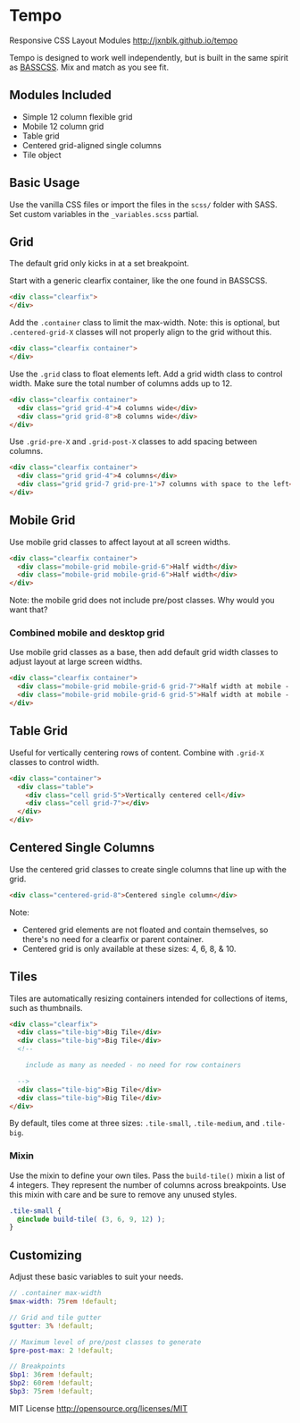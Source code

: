 # Tempo

Responsive CSS Layout Modules
http://jxnblk.github.io/tempo

Tempo is designed to work well independently, but is built in the same spirit as [BASSCSS](http://jxnblk.github.io/basscss). Mix and match as you see fit.

## Modules Included
- Simple 12 column flexible grid
- Mobile 12 column grid
- Table grid
- Centered grid-aligned single columns
- Tile object

## Basic Usage
Use the vanilla CSS files or import the files in the `scss/` folder with SASS. Set custom variables in the `_variables.scss` partial.

## Grid
The default grid only kicks in at a set breakpoint.

Start with a generic clearfix container, like the one found in BASSCSS.

```html
<div class="clearfix">
</div>
```

Add the `.container` class to limit the max-width. Note: this is optional, but `.centered-grid-X` classes will not properly align to the grid without this.

```html
<div class="clearfix container">
</div>
```

Use the `.grid` class to float elements left. Add a grid width class to control width. Make sure the total number of columns adds up to 12.

```html
<div class="clearfix container">
  <div class="grid grid-4">4 columns wide</div>
  <div class="grid grid-8">8 columns wide</div>
</div>
```

Use `.grid-pre-X` and `.grid-post-X` classes to add spacing between columns.

```html
<div class="clearfix container">
  <div class="grid grid-4">4 columns</div>
  <div class="grid grid-7 grid-pre-1">7 columns with space to the left</div>
</div>
```

## Mobile Grid
Use mobile grid classes to affect layout at all screen widths.

```html
<div class="clearfix container">
  <div class="mobile-grid mobile-grid-6">Half width</div>
  <div class="mobile-grid mobile-grid-6">Half width</div>
</div>
```

Note: the mobile grid does not include pre/post classes. Why would you want that?

### Combined mobile and desktop grid
Use mobile grid classes as a base, then add default grid width classes to adjust layout at large screen widths.

```html
<div class="clearfix container">
  <div class="mobile-grid mobile-grid-6 grid-7">Half width at mobile - 7 columns on larger screens</div>
  <div class="mobile-grid mobile-grid-6 grid-5">Half width at mobile - 5 columns on larger screens</div>
</div>
```

## Table Grid
Useful for vertically centering rows of content. Combine with `.grid-X` classes to control width.

```html
<div class="container">
  <div class="table">
    <div class="cell grid-5">Vertically centered cell</div>
    <div class="cell grid-7"></div>
  </div>
</div>
```

## Centered Single Columns
Use the centered grid classes to create single columns that line up with the grid.

```html
<div class="centered-grid-8">Centered single column</div>
```

Note:
- Centered grid elements are not floated and contain themselves, so there's no need for a clearfix or parent container.
- Centered grid is only available at these sizes: 4, 6, 8, & 10.


## Tiles
Tiles are automatically resizing containers intended for collections of items, such as thumbnails.

```html
<div class="clearfix">
  <div class="tile-big">Big Tile</div>
  <div class="tile-big">Big Tile</div>
  <!--

    include as many as needed - no need for row containers

  -->
  <div class="tile-big">Big Tile</div>
  <div class="tile-big">Big Tile</div>
</div>
```

By default, tiles come at three sizes: `.tile-small`, `.tile-medium`, and `.tile-big`.

### Mixin
Use the mixin to define your own tiles. Pass the `build-tile()` mixin a list of 4 integers. They represent the number of columns across breakpoints. Use this mixin with care and be sure to remove any unused styles.

```scss
.tile-small {
  @include build-tile( (3, 6, 9, 12) );
}
```

## Customizing
Adjust these basic variables to suit your needs.

```scss
// .container max-width
$max-width: 75rem !default;

// Grid and tile gutter
$gutter: 3% !default;

// Maximum level of pre/post classes to generate
$pre-post-max: 2 !default;

// Breakpoints
$bp1: 36rem !default;
$bp2: 60rem !default;
$bp3: 75rem !default;
```


MIT License http://opensource.org/licenses/MIT

